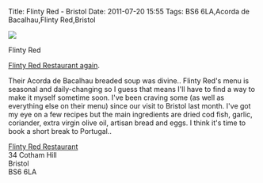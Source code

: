 Title: Flinty Red - Bristol
Date: 2011-07-20 15:55
Tags: BS6 6LA,Acorda de Bacalhau,Flinty Red,Bristol

![](/images/P1030389.jpg)

Flinty Red
  
[Flinty Red Restaurant again](http://intotheglorybox.com/flinty-red.html). 
 
Their Acorda de Bacalhau breaded soup was divine.. Flinty Red's menu
is seasonal and daily-changing so I guess that means I'll have to find
a way to make it myself sometime soon. I've been craving some (as well
as everything else on their menu) since our visit to Bristol last
month. I've got my eye on a few recipes but the main ingredients are
dried cod fish, garlic, coriander, extra virgin olive oil, artisan
bread and eggs. I think it's time to book a short break to Portugal..
 
[Flinty Red Restaurant](http://www.flintyred.co.uk/)  
34 Cotham Hill  
Bristol  
BS6 6LA
 

 

